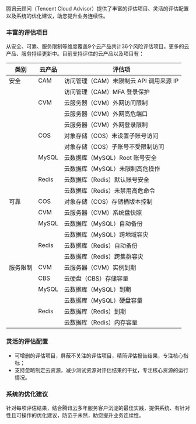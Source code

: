 腾讯云顾问（Tencent Cloud Advisor）提供了丰富的评估项目、灵活的评估配置以及系统的优化建议，助您提升业务连续性。

### 丰富的评估项目

从安全、可靠、服务限制等维度覆盖9个云产品共计36个风险评估项目。更多的云产品、服务持续更新中。目前支持评估的云产品以及项目有：

| 类别     | 云产品 | 评估项                                  |
| -------- | ------ | --------------------------------------- |
| 安全     | CAM    | 访问管理（CAM）未限制云 API 调用来源 IP |
|          |        | 访问管理（CAM）MFA 登录保护             |
|          | CVM    | 云服务器（CVM）外网访问限制             |
|          |        | 云服务器（CVM）外网高危端口             |
|          |        | 云服务器（CVM）外网登录限制             |
|          | COS    | 对象存储（COS）未设置子账号访问         |
|          |        | 对象存储（COS）子账号不受限制访问       |
|          | MySQL  | 云数据库（MySQL）Root 账号安全          |
|          |        | 云数据库（MySQL）未限制高危操作         |
|          | Redis  | 云数据库（Redis）默认账号安全           |
|          |        | 云数据库（Redis）未禁用高危命令         |
| 可靠     | COS    | 对象存储（COS）存储桶版本控制           |
|          | CVM    | 云服务器（CVM）系统盘快照               |
|          | MySQL  | 云数据库（MySQL）自动备份               |
|          |        | 云数据库（MySQL）跨地域容灾             |
|          | Redis  | 云数据库（Redis）自动备份               |
|          |        | 云数据库（Redis）跨集群容灾             |
| 服务限制 | CVM    | 云服务器（CVM）实例到期                 |
|          | CBS    | 云硬盘（CBS）存储容量                   |
|          | MySQL  | 云数据库（MySQL）到期                   |
|          |        | 云数据库（MySQL）硬盘容量               |
|          | Redis  | 云数据库（Redis）到期                   |
|          |        | 云数据库（Redis）内存容量               |

### 灵活的评估配置

- 可增删的评估项目，屏蔽不关注的评估项目，精简评估报告结果，专注核心指标；
- 支持忽略制定云资源，减少测试资源对评估结果的干扰，专注核心资源的运行情况。

### 系统的优化建议

针对每项评估结果，结合腾讯云多年服务客户沉淀的最佳实践，提供系统、有针对性且可操作的优化建议，防范于未然，助您提升业务连续性。
